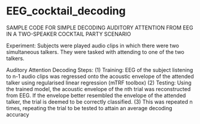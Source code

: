 # EEG_cocktail_decoding

SAMPLE CODE FOR SIMPLE DECODING AUDITORY ATTENTION FROM EEG IN A TWO-SPEAKER COCKTAIL PARTY SCENARIO

Experiment:
Subjects were played audio clips in which there were two simultaneous talkers. They were tasked with attending to one of the two talkers. 

Auditory Attention Decoding Steps:
(1) Training: EEG of the subject listening to n-1 audio clips was regressed onto the acoustic envelope of the attended talker 
    using regularised linear regression (mTRF toolbox)
(2) Testing: Using the trained model, the acoustic envelope of the nth trial was reconstructed from EEG. If the envelope better 
    resembled the envelope of the attended talker, the trial is deemed to be correctly classified.
(3) This was repeated n times, repeating the trial to be tested to attain an average decoding accuracy
